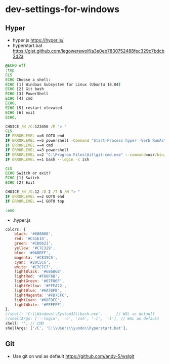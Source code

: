 # dev-settings-for-windows

## Hyper
- hyper.js https://hyper.is/
- hyperstart.bat https://gist.github.com/legowerewolf/a3e0eb7830752488fec329c7bdcb2d2a
```bat
@ECHO off
:top
CLS
ECHO Choose a shell:
ECHO [1] Windows Subsystem for Linux (Ubuntu 18.04)
ECHO [2] Git bash
ECHO [3] PowerShell
ECHO [4] cmd
ECHO.
ECHO [5] restart elevated
ECHO [6] exit
ECHO.

CHOICE /N /C:123456 /M "> "
CLS
IF ERRORLEVEL ==6 GOTO end
IF ERRORLEVEL ==5 powershell -Command "Start-Process hyper -Verb RunAs"
IF ERRORLEVEL ==4 cmd
IF ERRORLEVEL ==3 powershell
IF ERRORLEVEL ==2 "C:\Program Files\Git\git-cmd.exe" --command=usr/bin/bash.exe -l -i
IF ERRORLEVEL ==1 bash --login -c zsh

CLS
ECHO Switch or exit?
ECHO [1] Switch
ECHO [2] Exit

CHOICE /N /C:12 /D 2 /T 5 /M "> "
IF ERRORLEVEL ==2 GOTO end
IF ERRORLEVEL ==1 GOTO top

:end
```
- .hyper.js
```js
colors: {
    black: '#000000',
    red: '#C51E14',
    green: '#1D6621',
    yellow: '#C7C329',
    blue: '#0ABBFF',
    magenta: '#C839C5',
    cyan: '#20C5C6',
    white: '#C7C7C7',
    lightBlack: '#686868',
    lightRed: '#FD6F6B',
    lightGreen: '#67F86F',
    lightYellow: '#FFFA72',
    lightBlue: '#6A76FB',
    lightMagenta: '#FD7CFC',
    lightCyan: '#68FDFE',
    lightWhite: '#FFFFFF',
},
//shell: 'C:\\Windows\\System32\\bash.exe',      // WSL as default
//shellArgs: ['--login', '-c', 'zsh', '-i', '-l'], // WSL as default
shell: '', // CMD
shellArgs: ['/C', 'C:\\Users\\yundo\\hyperstart.bat'],
```

## Git
- Use git on wsl as default https://github.com/andy-5/wslgit
